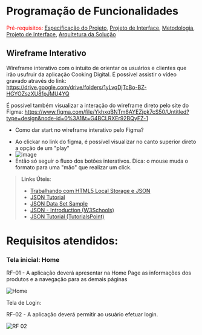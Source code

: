 # Programação de Funcionalidades

<span style="color:red">Pré-requisitos: <a href="2-Especificação do Projeto.md"> Especificação do Projeto</a></span>, <a href="3-Projeto de Interface.md"> Projeto de Interface</a>, <a href="4-Metodologia.md"> Metodologia</a>, <a href="3-Projeto de Interface.md"> Projeto de Interface</a>, <a href="5-Arquitetura da Solução.md"> Arquitetura da Solução</a>

## Wireframe Interativo

Wireframe interativo com o intuito de orientar os usuários e clientes que irão usufruir da aplicação Cooking Digital.
É possível assistir o vídeo gravado através do link: https://drive.google.com/drive/folders/1yLvqDjTcBo-BZ-HGYOZszXU8fpJMU4YQ

É possível também visualizar a interação do wireframe direto pelo site do Figma: https://www.figma.com/file/YkhxqBNTm6AYEZjpk7cS50/Untitled?type=design&node-id=0%3A1&t=G4BCLRXEr92BQyFZ-1

* Como dar start no wireframe interativo pelo Figma?
- Ao clickar no link do figma, é possível visualizar no canto superior direto a opção de um "play"
- ![image](https://github.com/ICEI-PUC-Minas-PMV-ADS/pmv-ads-2023-1-e4-proj-infra-t3-menu/assets/90850392/07de7fdb-4ab4-4d15-bb3d-6f8905bc2cb2)
- Então só seguir o fluxo dos botões interativos. Dica: o mouse muda o formato para uma "mão" que realizar um click.


> **Links Úteis**:
>
> - [Trabalhando com HTML5 Local Storage e JSON](https://www.devmedia.com.br/trabalhando-com-html5-local-storage-e-json/29045)
> - [JSON Tutorial](https://www.w3resource.com/JSON)
> - [JSON Data Set Sample](https://opensource.adobe.com/Spry/samples/data_region/JSONDataSetSample.html)
> - [JSON - Introduction (W3Schools)](https://www.w3schools.com/js/js_json_intro.asp)
> - [JSON Tutorial (TutorialsPoint)](https://www.tutorialspoint.com/json/index.htm)





# Requisitos atendidos:

### Tela inicial: Home

RF-01 - A aplicação deverá apresentar na Home Page as informações dos produtos e a navegação para as demais páginas

![Home](https://github.com/ICEI-PUC-Minas-PMV-ADS/pmv-ads-2023-1-e4-proj-infra-t3-menu/assets/85632403/447cbbec-6350-43bd-b835-32ef86f97195)


Tela de Login:

RF-02 - A aplicação deverá permitir ao usuário efetuar login.

![RF 02](https://github.com/ICEI-PUC-Minas-PMV-ADS/pmv-ads-2023-1-e4-proj-infra-t3-menu/assets/85632403/ba1a085a-a841-486f-926a-190b990ebdca)



